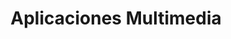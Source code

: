 ---
title: "Aplicaciones Multimedia"
url: /gijon-xixon/aplicaciones-multimedia/
shop: instrumento musical
---